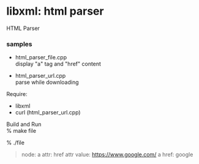 libxml: html parser
===============

HTML Parser <br/>

### samples
- html_parser_file.cpp <br/>
display "a" tag and "href" content <br/>

- html_parser_url.cpp  <br/>
parse while downloading <br/>


Require: <br/>
- libxml <br/>
- curl (html_parser_url.cpp) <br/>


Build and Run <br/>
% make file <br/>


 % ./file
> node: a
> attr: href
> attr value: https://www.google.com/
> a href: google


